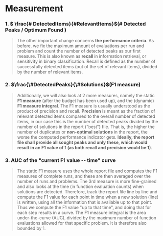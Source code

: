 # Measurement

### 1. $ \frac{\# DetectedItems}{\#RelevantItems}$(# Detected Peaks / Optimum Found )

> The other important change concerns **the performance criteria**. As before, we fix the maximum amount of evaluations per run and problem and count the number of detected peaks as our first measure. This is also known as **recall** in information retrieval, or sensitivity in binary classification. Recall is defined as the number of successfully detected items (out of the set of relevant items), divided by the number of relevant items.

### 2. $\frac{\#DetectedPeaks}{\#Solutions}$(F1 measure)

> Additionally, we will also look at 2 more measures, namely the static **F1 measure** (after the budget has been used up), and the (dynamic) **F1 measure integral**. The F1 measure is usually understood as the product of precision and recall. **Precision** is meant as the fraction of relevant detected items compared to the overall number of detected items, in our case this is the number of detected peaks divided by the number of solutions in the report ("best") file. That is, the higher the number of duplicates or **non-optimal solutions** in the report, the worse the computed performance indicator gets. **Ideally, the report file shall provide all sought peaks and only these, which would result in an F1 value of 1 (as both recall and precision would be 1)**.

### 3. AUC of the "current F1 value -- time" curve 

> The static F1 measure uses the whole report file and computes the F1 measures of complete runs, and these are then averaged over the number of runs and problems. The 3rd measure is more fine-grained and also looks at the time (in function evaluation counts) when solutions are detected. Therefore, track the report file line by line and compute the F1 value for each point in time when a new solution (line) is written, using all the information that is available up to that point. Thus we compute the F1 value "up to that time", and doing that for each step results in a curve. The F1 measure integral is the area under-the-curve (AUC), divided by the maximum number of function evaluations allowed for that specific problem. It is therefore also bounded by 1.

